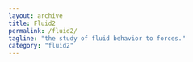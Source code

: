 ```yaml
---
layout: archive
title: Fluid2
permalink: /fluid2/
tagline: "the study of fluid behavior to forces."
category: "fluid2"
---
```

